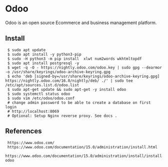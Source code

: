 Odoo
=====

Odoo is an open source Ecommerce and business management platform. 

Install
-------

     $ sudo apt update
     $ sudo apt install -y python3-pip  
     $ sudo -H python3 -m pip install  xlwt num2words wkhtmltopdf
     $ sudo apt install postgresql -y
     $ wget -q -O - https://nightly.odoo.com/odoo.key | sudo gpg --dearmor -o /usr/share/keyrings/odoo-archive-keyring.gpg
     $ echo 'deb [signed-by=/usr/share/keyrings/odoo-archive-keyring.gpg] https://nightly.odoo.com/16.0/nightly/deb/ ./' | sudo tee /etc/apt/sources.list.d/odoo.list
     $ sudo apt-get update && sudo apt-get -y install odoo
     $ sudo systemctl status odoo
     $ sudo vim /etc/odoo/odoo.conf
     # change admin password to be able to create a database on first login	
     # http://localhost:8069
     # Optional: Setup Nginx reverse proxy. See docs . 


References
----------

     https://www.odoo.com/
     https://www.odoo.com/documentation/15.0/administration/install.html
     https://www.odoo.com/documentation/15.0/administration/install/install.html#running-odoo